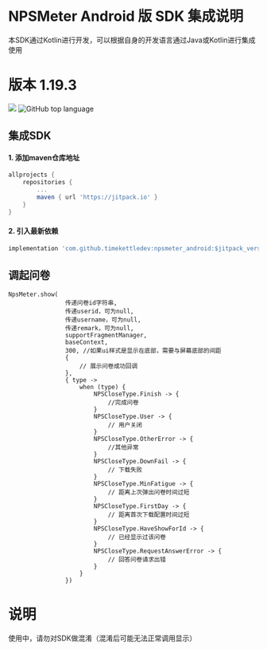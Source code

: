 # NPSMeter Android 版 SDK 集成说明

本SDK通过Kotlin进行开发，可以根据自身的开发语言通过Java或Kotlin进行集成使用

# 版本  1.19.3

[![](https://jitpack.io/v/timekettledev/npsmeter_android.svg)](https://jitpack.io/#timekettledev/npsmeter_android)
![GitHub top language](https://img.shields.io/github/languages/top/timekettledev/npsmeter_android)


## 集成SDK

#### 1. 添加maven仓库地址
```gradle
allprojects {
    repositories {
        ...
        maven { url 'https://jitpack.io' }
    }
}

```

#### 2. 引入最新依赖
```gradle
implementation 'com.github.timekettledev:npsmeter_android:$jitpack_version'
```

## 调起问卷

```
NpsMeter.show(
                传递问卷id字符串,
                传递userid，可为null,
                传递username，可为null,
                传递remark，可为null,
                supportFragmentManager,
                baseContext,
                300, //如果ui样式是显示在底部，需要与屏幕底部的间距
                {
                    // 展示问卷成功回调
                },
                { type ->
                    when (type) {
                        NPSCloseType.Finish -> {
                            //完成问卷
                        }
                        NPSCloseType.User -> {
                            // 用户关闭
                        }
                        NPSCloseType.OtherError -> {
                            //其他异常
                        }
                        NPSCloseType.DownFail -> {
                            // 下载失败
                        }
                        NPSCloseType.MinFatigue -> {
                            // 距离上次弹出问卷时间过短
                        }
                        NPSCloseType.FirstDay -> {
                            // 距离首次下载配置时间过短
                        }
                        NPSCloseType.HaveShowForId -> {
                            // 已经显示过该问卷
                        }
                        NPSCloseType.RequestAnswerError -> {
                            // 回答问卷请求出错
                        }
                    }
                })
```

# 说明
使用中，请勿对SDK做混淆（混淆后可能无法正常调用显示）
